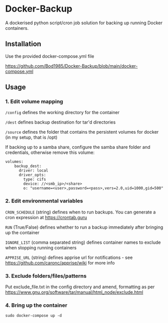 # Docker-Backup

A dockerised python script/cron job solution for backing up running Docker containers.

## Installation

Use the provided docker-compose.yml file

https://github.com/Bod1985/Docker-Backup/blob/main/docker-compose.yml

## Usage

### 1. Edit volume mapping

```/config``` defines the working directory for the container

```/dest``` defines backup destination for tar'd directories

```/source``` defines the folder that contains the persistent volumes for docker (in my setup, that is /opt)



If backing up to a samba share, configure the samba share folder and credentials, otherwise remove this volume:
```
volumes:
    backup_dest:
      driver: local
      driver_opts:
        type: cifs    
        device: //<smb_ip>/<share>
        o: "username=<user>,password=<pass>,vers=2.0,uid=1000,gid=500"
```



### 2. Edit environmental variables


```CRON_SCHEDULE``` (string) defines when to run backups. You can generate a cron expression at https://crontab.guru

```RUN``` (True/False) defines whether to run a backup immediately after bringing up the container

```IGNORE_LIST``` (comma separated string) defines container names to exclude when stopping running containers

```APPRISE_URL``` (string) defines apprise url for notifications - see https://github.com/caronc/apprise/wiki for more info


### 3. Exclude folders/files/patterns

Put exclude_file.txt in the config directory and amend, formatting as per https://www.gnu.org/software/tar/manual/html_node/exclude.html

### 4. Bring up the container

```sudo docker-compose up -d```